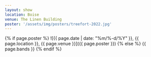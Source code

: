 ```yaml
---
layout: show
location: Boise
venue: The Linen Building
poster: '/assets/img/posters/treefort-2022.jpg'
---
```


{% if page.poster %}
![{{ page.date | date: "%m/%-d/%Y" }}, {{ page.location }}, {{ page.venue }}]({{ page.poster }})
{% else %}
{{ page.bands }}
{% endif %}
